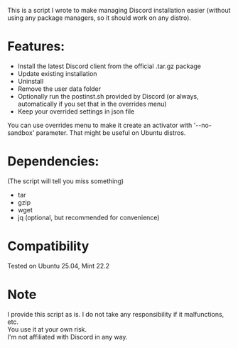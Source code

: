 This is a script I wrote to make managing Discord installation easier (without using any package managers, so it should work on any distro).

# Features:
- Install the latest Discord client from the official .tar.gz package
- Update existing installation
- Uninstall
- Remove the user data folder
- Optionally run the postinst.sh provided by Discord (or always, automatically if you set that in the overrides menu)
- Keep your overrided settings in json file

You can use overrides menu to make it create an activator with '--no-sandbox' parameter. That might be useful on Ubuntu distros.

# Dependencies:
(The script will tell you miss something)
- tar
- gzip
- wget
- jq (optional, but recommended for convenience)

# Compatibility
Tested on Ubuntu 25.04, Mint 22.2

# Note
I provide this script as is. I do not take any responsibility if it malfunctions, etc.\
You use it at your own risk.\
I'm not affiliated with Discord in any way.
